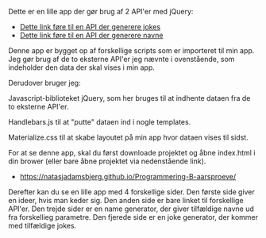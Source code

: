 Dette er en lille app der gør brug af 2 API'er med jQuery: 

<ul>
<li><a href="https://github.com/15Dkatz/official_joke_api">Dette link føre til en API der generere jokes</a></li>
<li><a href="https://github.com/thm/uinames">Dette link føre til en API der generere navne</a></li>
</ul>

Denne app er bygget op af forskellige scripts som er importeret til min app. 
Jeg gør brug af de to eksterne API'er jeg nævnte i ovenstående, som indeholder den data der skal vises i min app.

Derudover bruger jeg: 

Javascript-biblioteket jQuery, som her bruges til at indhente dataen fra de to eksterne API'er.

Handlebars.js til at "putte" dataen ind i nogle templates.

Materialize.css til at skabe layoutet på min app hvor dataen vises til sidst.

For at se denne app, skal du først downloade projektet og åbne index.html i din brower (eller bare åbne projektet via nedenstående link). 

<ul>
<li><a href="https://natasjadamsbjerg.github.io/Programmering-B-aarsproeve/">https://natasjadamsbjerg.github.io/Programmering-B-aarsproeve/</a></li>
</ul>

Derefter kan du se en lille app med 4 forskellige sider. Den første side giver en ideer, hvis man keder sig.
Den anden side er bare linket til forskellige API'er. Den trejde sider er en name generator, der giver tilfældige navne ud fra forskellieg parametre. Den fjerede side er en joke generator, der kommer med tilfældige jokes. 
 
      
